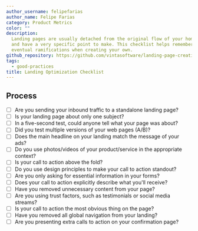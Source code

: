 ```yaml
---
author_username: felipefarias
author_name: Felipe Farias
category: Product Metrics
color: ""
description:
  Landing pages are usually detached from the original flow of your homepage
  and have a very specific point to make. This checklist helps remembering that and
  eventual ramifications when creating your own.
github_repository: https://github.com/vintasoftware/landing-page-creation-checklist
tags:
  - good-practices
title: Landing Optimization Checklist
---
```


## Process

- [ ] Are you sending your inbound traffic to a standalone landing page?
- [ ] Is your landing page about only one subject?
- [ ] In a five-second test, could anyone tell what your page was about?
- [ ] Did you test multiple versions of your web pages (A/B)?
- [ ] Does the main headline on your landing match the message of your ads?
- [ ] Do you use photos/videos of your product/service in the appropriate context?
- [ ] Is your call to action above the fold?
- [ ] Do you use design principles to make your call to action standout?
- [ ] Are you only asking for essential information in your forms?
- [ ] Does your call to action explicitly describe what you'll receive?
- [ ] Have you removed unnecessary content from your page?
- [ ] Are you using trust factors, such as testimonials or social media streams?
- [ ] Is your call to action the most obvious thing on the page?
- [ ] Have you removed all global navigation from your landing?
- [ ] Are you presenting extra calls to action on your confirmation page?
